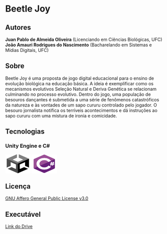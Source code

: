 # Beetle Joy

## Autores
**Juan Pablo de Almeida Oliveira** (Licenciando em Ciências Biológicas, UFC)  
**João Amauri Rodrigues do Nascimento** (Bacharelando em Sistemas e Mídias Digitais, UFC)

## Sobre
Beetle Joy é uma proposta de jogo digital educacional para o ensino de evolução biológica na educação básica. A ideia é exemplificar como os mecanismos evolutivos Seleção Natural e Deriva Genética se relacionam culminando no processo evolutivo. Dentro do jogo, uma população de besouros dançantes é submetida a uma série de fenômenos catastróficos da natureza e às vontades de um sapo cururu controlado pelo jogador. O besouro jornalista notifica os terríveis acontecimentos e dá instruções ao sapo cururu com uma mistura de ironia e comicidade.

## Tecnologias 
### Unity Engine e C#
<img align="center" alt="Rafa-Unity" height="60" width="80" src="https://raw.githubusercontent.com/devicons/devicon/master/icons/unity/unity-original.svg">  <img align="center" alt="Rafa-Csharp" height="60" width="80" src="https://raw.githubusercontent.com/devicons/devicon/master/icons/csharp/csharp-original.svg">

## Licença
[GNU Affero General Public License v3.0](LICENSE)

 ## Executável
 [Link do Drive](https://drive.google.com/drive/folders/1Ndg7ISkKi1evywYoi-GAxvwmnP3w3L6O?usp=sharing)
